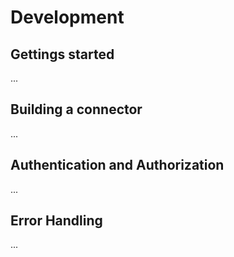 # Development

## Gettings started
...

## Building a connector
...

## Authentication and Authorization
...

## Error Handling
...
